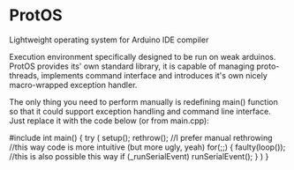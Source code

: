 # ProtOS
Lightweight operating system for Arduino IDE compiler

Execution environment specifically designed to be run on weak arduinos.
ProtOS provides its' own standard library, it is capable of managing proto-threads,
implements command interface and introduces it's own nicely macro-wrapped exception handler.

The only thing you need to perform manually is redefining main() function so that it could support exception handling and
command line interface. Just replace it with the code below (or from main.cpp):

#include <musthave>
int main()
{
  try
  (
    setup();
    rethrow(); //I prefer manual rethrowing
    //this way code is more intuitive (but more ugly, yeah)
    for(;;)
    {
      faulty(loop()); //this is also possible this way
      if (_runSerialEvent) runSerialEvent();
    }
  )
}
